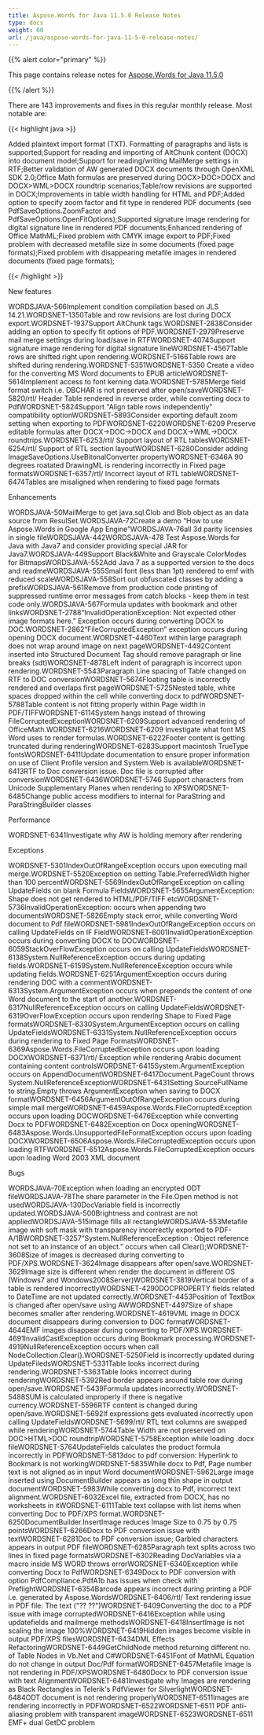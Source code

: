 ```yaml
---
title: Aspose.Words for Java 11.5.0 Release Notes
type: docs
weight: 60
url: /java/aspose-words-for-java-11-5-0-release-notes/
---
```


{{% alert color="primary" %}} 

This page contains release notes for [Aspose.Words for Java 11.5.0](http://www.aspose.com/downloads/words/java/new-releases/aspose.words-for-java-11.5.0/)

{{% /alert %}} 

There are 143 improvements and fixes in this regular monthly release. Most notable are: 

{{< highlight java >}}

 Added plaintext import format (TXT). Formatting of paragraphs and lists is supported;Support for reading and importing of AltChunk content (DOCX) into document model;Support for reading/writing MailMerge settings in RTF;Better validation of AW generated DOCX documents through OpenXML SDK 2.0;Office Math formulas are preserved during DOCX&gt;DOC&gt;DOCX and DOCX&gt;WML&gt;DOCX roundtrip scenarios;Table/row revisions are supported in DOCX;Improvements in table width handling for HTML and PDF;Added option to specify zoom factor and fit type in rendered PDF documents (see PdfSaveOptions.ZoomFactor and PdfSaveOptions.OpenFitOptions);Supported signature image rendering for digital signature line in rendered PDF documents;Enhanced rendering of Office MathML;Fixed problem with CMYK image export to PDF;Fixed problem with decreased metafile size in some documents (fixed page formats);Fixed problem with disappearing metafile images in rendered documents (fixed page formats); 

{{< /highlight >}}

New features 

WORDSJAVA-566Implement condition compilation
based on JLS 14.21.WORDSNET-1350Table and row revisions are lost during DOCX export.WORDSNET-1937Support AltChunk tags.WORDSNET-2838Consider adding an option to specify fit options of PDF.WORDSNET-2979Preserve mail merge settings during load/save in RTFWORDSNET-4074Support signature image rendering for digital signature lineWORDSNET-4567Table rows are shifted right upon rendering.WORDSNET-5166Table rows are shifted during rendering.WORDSNET-5351WORDSNET-5350 Create a video for the converting MS Word
documents to EPUB articleWORDSNET-5614Implement access to font kerning data.WORDSNET-5785Merge field format switch i.e. DBCHAR is not preserved after
open/saveWORDSNET-5820/rtl/ Header Table rendered in reverse order, while converting
docx to PdfWORDSNET-5824Support "Align table rows independently"
compatibility optionWORDSNET-5893Consider exporting default zoom setting when exporting to PDFWORDSNET-6220WORDSNET-6209 Preserve editable formulas after
DOCX->DOC->DOCX and DOCX->WML->DOCX roundtrips.WORDSNET-6253/rtl/ Support layout of RTL tablesWORDSNET-6254/rtl/ Support of RTL section layoutWORDSNET-6280Consider adding ImageSaveOptions.UseBitonalConverter propertyWORDSNET-6346A 90 degrees roatated DrawingML is rendering incorrectly in
Fixed page formatsWORDSNET-6357/rtl/ Incorrect layout of RTL tableWORDSNET-6474Tables are misaligned when rendering to fixed page formats 

Enhancements 

WORDSJAVA-50MailMerge to get java.sql.Clob
and Blob object as an data source from ResulSet.WORDSJAVA-72Create a demo “How to use Aspose.Words in Google App Engine”WORDSJAVA-76all 3d parity licensies in single fileWORDSJAVA-442WORDSJAVA-478 Test Aspose.Words for Java with Java7 and
consider providing special JAR for Java7.WORDSJAVA-449Support Black&White and Grayscale ColorModes for BitmapsWORDSJAVA-552Add Java 7 as a supported version to the docs and readmeWORDSJAVA-555Small font (less than 1pt) rendered to emf with reduced scaleWORDSJAVA-558Sort out obfuscated classes by adding a prefixWORDSJAVA-561Remove from production code printing of suppressed runtime
error messages from catch blocks - keep them in test code only.WORDSJAVA-567Formula updates with bookmark and other linksWORDSNET-2788“InvalidOperationException: Not expected other image formats
here.” Exception occurs during converting DOCX to DOC.WORDSNET-2862“FileCorruptedException” exception occurs during opening DOCX
document.WORDSNET-4460Text within large paragraph does not wrap around image on next
pageWORDSNET-4492Content inserted into Structured Document Tag should remove
paragraph or line breaks (sdt)WORDSNET-4878Left indent of paragraph is incorrect upon rendering.WORDSNET-5543Paragraph Line spacing of Table changed on RTF to DOC
conversionWORDSNET-5674Floating table is incorrectly rendered and overlaps first pageWORDSNET-5725Nested table, white spaces dropped within the cell while
converting docx to pdfWORDSNET-5788Table content is not fitting properly within Page width in
PDF/TIFFWORDSNET-6114System hangs instead of throwing FileCorruptedExceptionWORDSNET-6209Support advanced rendering of OfficeMath.WORDSNET-6216WORDSNET-6209 Investigate what font MS Word uses to render
formulas.WORDSNET-6222Footer content is getting truncated during renderingWORDSNET-6283Support macintosh TrueType fontsWORDSNET-6411Update documentation to ensure proper information on use of
Client Profile version and System.Web is availableWORDSNET-6413RTF to Doc conversion issue. Doc file is corrupted after
conversionWORDSNET-6436WORDSNET-5746 Support characters from Unicode Supplementary
Planes when rendering to XPSWORDSNET-6485Change public access modifiers to internal for ParaString and
ParaStringBuilder classes 

Performance 

WORDSNET-6341Investigate why AW is holding
memory after rendering 

Exceptions 

WORDSNET-5301IndexOutOfRangeException occurs
upon executing mail merge.WORDSNET-5520Exception on setting Table.PreferredWidth higher than 100
percentWORDSNET-5569IndexOutOfRangeException on calling UpdateFields on blank
Formula FieldsWORDSNET-5655ArgumentException: Shape does not get rendered to
HTML/PDF/TIFF etcWORDSNET-5736InvalidOperationException: occurs when appending two documentsWORDSNET-5826Empty stack error, while converting Word document to Pdf fileWORDSNET-5981IndexOutOfRangeException occurs on calling UpdateFields on IF
FieldWORDSNET-6001InvalidOperationException occurs during converting DOCX to DOCWORDSNET-6059StackOverFlowException occurs on calling UpdateFieldsWORDSNET-6138System.NullReferenceException occurs during updating fields.WORDSNET-6159System.NullReferenceException occurs while updating fields.WORDSNET-6251ArgumentException occurs during rendering DOC with a commentWORDSNET-6313System.ArgumentException occurs when prepends the content of
one Word document to the start of another.WORDSNET-6317NullReferenceException occurs on calling UpdateFieldsWORDSNET-6319OverFlowException occurs upon rendering Shape to Fixed Page
formatsWORDSNET-6330System.ArgumentException occurs on calling UpdateFieldsWORDSNET-6331System.NullReferenceException occurs during rendering to Fixed
Page FormatsWORDSNET-6369Aspose.Words.FileCorruptedException occurs upon loading DOCXWORDSNET-6371/rtl/ Exception while rendering Arabic document containing
content controlsWORDSNET-6415System.ArgumentException occurs on AppendDocumentWORDSNET-6417Document.PageCount throws System.NullReferenceExceptionWORDSNET-6431Setting SourceFullName to string.Empty throws
ArgumentException when saving to DOCX formatWORDSNET-6456ArgumentOutOfRangeException occurs during simple mail mergeWORDSNET-6459Aspose.Words.FileCorruptedException occurs upon loading DOCWORDSNET-6476Exception while converting Docx to PDFWORDSNET-6482Exception on Docx openingWORDSNET-6483Aspose.Words.UnsupportedFileFormatException occurs upon
loading DOCXWORDSNET-6506Aspose.Words.FileCorruptedException occurs upon loading RTFWORDSNET-6512Aspose.Words.FileCorruptedException occurs upon loading Word
2003 XML document 

Bugs 

WORDSJAVA-70Exception when loading an
encrypted ODT fileWORDSJAVA-78The share parameter in the File.Open method is not usedWORDSJAVA-130DocVariable field is incorrectly updated.WORDSJAVA-500Brightness and contrast are not appliedWORDSJAVA-515image fills all rectangleWORDSJAVA-553Metafile image with soft mask with transparency incorrectly
exported to PDF-A/1BWORDSNET-3257“System.NullReferenceException : Object reference not set to
an instance of an object.” occurs when call Clear();WORDSNET-3608Size of images is decreased during converting to PDF/XPS.WORDSNET-3624Image disappears after open/save.WORDSNET-3629Image size is different when render the document in different
OS (Windows7 and Wondows2008Server)WORDSNET-3819Vertical border of a table is rendered incorrectlyWORDSNET-4290DOCPROPERTY fields related to DateTime are not updated
correctly.WORDSNET-4453Position of TextBox is changed after open/save using AWWORDSNET-4497Size of shape becomes smaller after rendering.WORDSNET-4619VML image in DOCX document disappears during conversion to DOC
formatWORDSNET-4644EMF images disappear during converting to PDF/XPS.WORDSNET-4691InvalidCastException occurs during Bookmark processing.WORDSNET-4919NullReferenceException occurs when call
NodeCollection.Clear().WORDSNET-5250Field is incorrectly updated during UpdateFiledsWORDSNET-5331Table looks incorrect during rendering.WORDSNET-5363Table looks incorrect during renderingWORDSNET-5392Red border appears around table row during open/save.WORDSNET-5439Formula updates incorrectly.WORDSNET-5488SUM is calculated improperly if there is negative currency.WORDSNET-5596RTF content is changed during open/save.WORDSNET-5692If expressions gets evaluated incorrectly upon calling
UpdateFieldsWORDSNET-5699/rtl/ RTL text columns are swapped while renderingWORDSNET-5744Table Width are not preserved on DOC>HTML>DOC roundtripWORDSNET-5758Exception while loading .docx fileWORDSNET-5764UpdateFields calculates the product formula incorrectly in PDFWORDSNET-5813doc to pdf conversion: Hyperlink to Bookmark is not workingWORDSNET-5835While docx to Pdf, Page number text is not aligned as in input
Word documentWORDSNET-5962Large image inserted using DocumentBuilder appears as long
thin shape in output documentWORDSNET-5983While converting docx to Pdf, incorrect text alignment.WORDSNET-6032Excel file, extracted from DOCX, has no worksheets in itWORDSNET-6111Table text collapse with list items when converting Doc to
PDF/XPS format.WORDSNET-6250DocumentBuilder.InsertImage reduces Image Size to 0.75 by 0.75
pointsWORDSNET-6266Docx to PDF conversion issue with textWORDSNET-6281Doc to PDF conversion issue; Garbled characters appears in
output PDF fileWORDSNET-6285Paragraph text splits across two lines in fixed page formatsWORDSNET-6302Reading DocVariables via a macro inside MS WORD throws errorWORDSNET-6340Exception while converting Docx to PdfWORDSNET-6349Docx to PDF conversion with option PdfCompliance.PdfA1b has
issues when check with PreflightWORDSNET-6354Barcode appears incorrect during printing a PDF i.e. generated
by Aspose.WordsWORDSNET-6406/rtl/ Text rendering issue in PDF file: The text ("??
??")WORDSNET-6409Converting the doc to a PDF issue with image corruptedWORDSNET-6416Exception while using updatefields and mailmerge methodsWORDSNET-6418InsertImage is not scaling the image 100%WORDSNET-6419Hidden images become visible in output PDF/XPS filesWORDSNET-6434DML Effects RefactoringWORDSNET-6449GetChildNode method returning different no. of Table Nodes in
Vb.Net and C#WORDSNET-6451Font of MathML Equation do not change in output Doc/Pdf formatWORDSNET-6457Metafile image is not rendering in PDF/XPSWORDSNET-6480Docx to PDF conversion issue with text AlignmentWORDSNET-6481Investigate why Images are rendering as Black Rectangles in
Telerik's PdfViewer for SilverlightWORDSNET-6484ODT document is not rendering properlyWORDSNET-6511Images are rendering incorrectly in PDFWORDSNET-6522WORDSNET-6511 PDF anti-aliasing problem with transparent imageWORDSNET-6523WORDSNET-6511 EMF+ dual GetDC problem 

